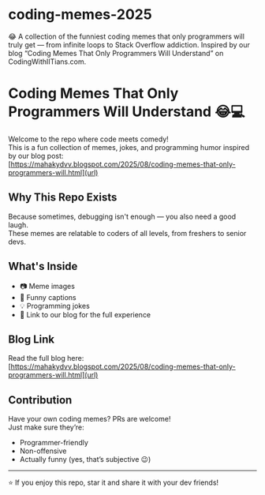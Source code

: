 # coding-memes-2025
😂 A collection of the funniest coding memes that only programmers will truly get — from infinite loops to Stack Overflow addiction. Inspired by our blog “Coding Memes That Only Programmers Will Understand” on CodingWithIITians.com.
# Coding Memes That Only Programmers Will Understand 😂💻

Welcome to the repo where code meets comedy!  
This is a fun collection of memes, jokes, and programming humor inspired by our blog post:  
[https://mahakydvv.blogspot.com/2025/08/coding-memes-that-only-programmers-will.html](url)

## Why This Repo Exists
Because sometimes, debugging isn't enough — you also need a good laugh.  
These memes are relatable to coders of all levels, from freshers to senior devs.

## What's Inside
- 📷 Meme images
- 📜 Funny captions
- 💡 Programming jokes
- 🔗 Link to our blog for the full experience

## Blog Link
Read the full blog here:  
[https://mahakydvv.blogspot.com/2025/08/coding-memes-that-only-programmers-will.html](url)
## Contribution
Have your own coding memes? PRs are welcome!  
Just make sure they’re:
- Programmer-friendly
- Non-offensive
- Actually funny (yes, that’s subjective 😉)

---

⭐ If you enjoy this repo, star it and share it with your dev friends!  
